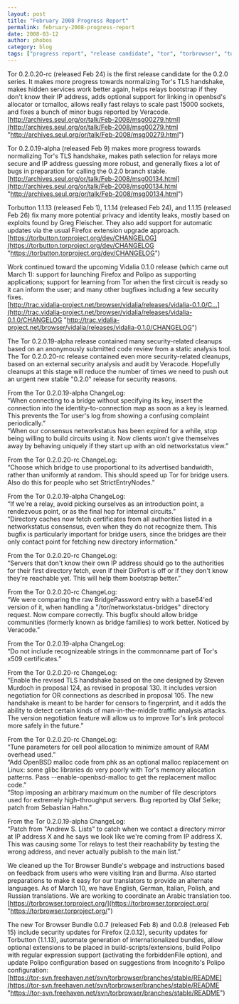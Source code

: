 ```yaml
---
layout: post
title: "February 2008 Progress Report"
permalink: february-2008-progress-report
date: 2008-03-12
author: phobos
category: blog
tags: ["progress report", "release candidate", "tor", "torbrowser", "torbutton"]
---
```


Tor 0.2.0.20-rc (released Feb 24) is the first release candidate for the 0.2.0 series. It makes more progress towards normalizing Tor's TLS handshake, makes hidden services work better again, helps relays bootstrap if they don't know their IP address, adds optional support for linking in openbsd's allocator or tcmalloc, allows really fast relays to scale past 15000 sockets, and fixes a bunch of minor bugs reported by Veracode.  
 [http://archives.seul.org/or/talk/Feb-2008/msg00279.html](http://archives.seul.org/or/talk/Feb-2008/msg00279.html "http://archives.seul.org/or/talk/Feb-2008/msg00279.html")

Tor 0.2.0.19-alpha (released Feb 9) makes more progress towards normalizing Tor's TLS handshake, makes path selection for relays more secure and IP address guessing more robust, and generally fixes a lot of bugs in preparation for calling the 0.2.0 branch stable.  
 [http://archives.seul.org/or/talk/Feb-2008/msg00134.html](http://archives.seul.org/or/talk/Feb-2008/msg00134.html "http://archives.seul.org/or/talk/Feb-2008/msg00134.html")

Torbutton 1.1.13 (released Feb 1), 1.1.14 (released Feb 24), and 1.1.15 (released Feb 26) fix many more potential privacy and identity leaks, mostly based on exploits found by Greg Fleischer. They also add support for automatic updates via the usual Firefox extension upgrade approach.  
 [https://torbutton.torproject.org/dev/CHANGELOG](https://torbutton.torproject.org/dev/CHANGELOG "https://torbutton.torproject.org/dev/CHANGELOG")

Work continued toward the upcoming Vidalia 0.1.0 release (which came out March 1): support for launching Firefox and Polipo as supporting applications; support for learning from Tor when the first circuit is ready so it can inform the user; and many other bugfixes including a few security fixes.  
 [http://trac.vidalia-project.net/browser/vidalia/releases/vidalia-0.1.0/C...](http://trac.vidalia-project.net/browser/vidalia/releases/vidalia-0.1.0/CHANGELOG "http://trac.vidalia-project.net/browser/vidalia/releases/vidalia-0.1.0/CHANGELOG")

The Tor 0.2.0.19-alpha release contained many security-related cleanups based on an anonymously submitted code review from a static analysis tool. The Tor 0.2.0.20-rc release contained even more security-related cleanups, based on an external security analysis and audit by Veracode. Hopefully cleanups at this stage will reduce the number of times we need to push out an urgent new stable "0.2.0" release for security reasons.

From the Tor 0.2.0.19-alpha ChangeLog:  
“When connecting to a bridge without specifying its key, insert the connection into the identity-to-connection map as soon as a key is learned. This prevents the Tor user's log from showing a confusing complaint periodically.”  
“When our consensus networkstatus has been expired for a while, stop being willing to build circuits using it. Now clients won't give themselves away by behaving uniquely if they start up with an old networkstatus view.”

From the Tor 0.2.0.20-rc ChangeLog:  
“Choose which bridge to use proportional to its advertised bandwidth, rather than uniformly at random. This should speed up Tor for bridge users. Also do this for people who set StrictEntryNodes.”

From the Tor 0.2.0.19-alpha ChangeLog:  
“If we're a relay, avoid picking ourselves as an introduction point, a rendezvous point, or as the final hop for internal circuits.”  
“Directory caches now fetch certificates from all authorities listed in a networkstatus consensus, even when they do not recognize them. This bugfix is particularly important for bridge users, since the bridges are their only contact point for fetching new directory information.”

From the Tor 0.2.0.20-rc ChangeLog:  
“Servers that don't know their own IP address should go to the authorities for their first directory fetch, even if their DirPort is off or if they don't know they're reachable yet. This will help them bootstrap better.”

From the Tor 0.2.0.20-rc ChangeLog:  
“We were comparing the raw BridgePassword entry with a base64'ed version of it, when handling a "/tor/networkstatus-bridges" directory request. Now compare correctly. This bugfix should allow bridge communities (formerly known as bridge families) to work better. Noticed by Veracode.”

From the Tor 0.2.0.19-alpha ChangeLog:  
“Do not include recognizeable strings in the commonname part of Tor's x509 certificates.”

From the Tor 0.2.0.20-rc ChangeLog:  
“Enable the revised TLS handshake based on the one designed by Steven Murdoch in proposal 124, as revised in proposal 130. It includes version negotiation for OR connections as described in proposal 105. The new handshake is meant to be harder for censors to fingerprint, and it adds the ability to detect certain kinds of man-in-the-middle traffic analysis attacks. The version negotiation feature will allow us to improve Tor's link protocol more safely in the future.”

From the Tor 0.2.0.20-rc ChangeLog:  
“Tune parameters for cell pool allocation to minimize amount of RAM overhead used.”  
“Add OpenBSD malloc code from phk as an optional malloc replacement on Linux: some glibc libraries do very poorly with Tor's memory allocation patterns. Pass --enable-openbsd-malloc to get the replacement malloc code.”  
“Stop imposing an arbitrary maximum on the number of file descriptors used for extremely high-throughput servers. Bug reported by Olaf Selke; patch from Sebastian Hahn.”

From the Tor 0.2.0.19-alpha ChangeLog:  
“Patch from "Andrew S. Lists" to catch when we contact a directory mirror at IP address X and he says we look like we're coming from IP address X. This was causing some Tor relays to test their reachability by testing the wrong address, and never actually publish to the main list.”

We cleaned up the Tor Browser Bundle's webpage and instructions based on feedback from users who were visiting Iran and Burma. Also started preparations to make it easy for our translators to provide an alternate languages. As of March 10, we have English, German, Italian, Polish, and Russian translations. We are working to coordinate an Arabic translation too.  
 [https://torbrowser.torproject.org/](https://torbrowser.torproject.org/ "https://torbrowser.torproject.org/")

The new Tor Browser Bundle 0.0.7 (released Feb 8) and 0.0.8 (released Feb 15) include security updates for Firefox (2.0.12), security updates for Torbutton (1.1.13), automate generation of internationalized bundles, allow optional extensions to be placed in build-scripts/extensions, build Polipo with regular expression support (activating the forbiddenFile option), and update Polipo configuration based on suggestions from Incognito's Polipo configuration:  
 [https://tor-svn.freehaven.net/svn/torbrowser/branches/stable/README](https://tor-svn.freehaven.net/svn/torbrowser/branches/stable/README "https://tor-svn.freehaven.net/svn/torbrowser/branches/stable/README")

